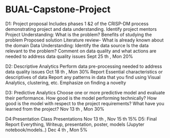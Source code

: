 # BUAL-Capstone-Project

D1: Project
proposal
Includes phases 1 &2 of the CRISP-DM
process demonstrating project and data
understanding. Identify project mentors
Project Understanding:
What is the problem? Benefits of
studying the problem
Proposed solution
Literature review- What is already known
about the domain
Data Understanding:
Identify the data source
Is the data relevant to the problem?
Comment on data quality and what
actions are needed to address data
quality issues
Sept 25 th , Mon 20%

D2: Descriptive
Analytics
Perform data pre-processing needed to
address data quality issues
Oct 18 th , Mon 30%
Report Essential characteristics or
descriptives of data
Report any patterns in data that you find
using Visual Analytics, clustering, etc.
Emphasize on finding a novelty


D3: Predictive
Analytics
Choose one or more predictive model
and evaluate their performance.
How good is the model performing
technically?
How good is the model with respect to
the project requirements?
What have you learned from the project?
Nov 13 th , Mon 30%

D4:Presentation
Class Presentations Nov 13 th , Nov 15 th 15%
D5: Final Report Everything, Writeup, presentation,
poster, models (Jupyter
notebook/models..)
Dec 4 th , Mon 5%
